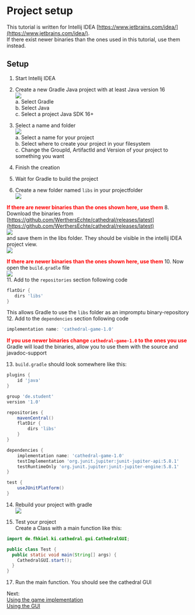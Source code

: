 # Project setup
This tutorial is written for Intellij IDEA [https://www.jetbrains.com/idea/](https://www.jetbrains.com/idea/).  
If there exist newer binaries than the ones used in this tutorial, use them instead.

## Setup

1. Start Intellij IDEA
2. Create a new Gradle Java project with at least Java version 16  
   ![](./img/project/create_project1.png)  
   a. Select Gradle  
   b. Select Java  
   c. Select a project Java SDK 16+


3. Select a name and folder  
   ![](./img/project/create_project2.png)  
   a. Select a name for your project  
   b. Select where to create your project in your filesystem  
   c. Change the GroupId, ArtifactId and Version of your project to something you want


5. Finish the creation
6. Wait for Gradle to build the project
7. Create a new folder named `libs` in your projectfolder  
   ![](./img/project/folder.png)  

__<span style="color:red">If there are newer binaries than the ones shown here, use them</span>__
8. Download the binaries from [https://github.com/WerthersEchte/cathedral/releases/latest](https://github.com/WerthersEchte/cathedral/releases/latest)  
   ![](./img/project/binaries.png)  
   and save them in the libs folder. They should be visible in the intellij IDEA project view.  
   ![](./img/project/binaries_in_folder.png)  

__<span style="color:red">If there are newer binaries than the ones shown here, use them</span>__
10. Now open the `build.gradle` file  
   ![](./img/project/gradle.png)  
11. Add to the `repositories` section following code
```gradle
flatDir {
   dirs 'libs'
}
```
   This allows Gradle to use the `libs` folder as an impromptu binary-repository
12. Add to the `dependencies` section following code
```gradle
implementation name: 'cathedral-game-1.0'
```

__<span style="color:red">If you use newer binaries change `cathedral-game-1.0` to the ones you use</span>__  
   Gradle will load the binaries, allow you to use them with the source and javadoc-support  

13. `build.gradle` should look somewhere like this:  

```gradle  
plugins {
    id 'java'
}

group 'de.student'
version '1.0'

repositories {
    mavenCentral()
    flatDir {
        dirs 'libs'
    }
}

dependencies {
    implementation name: 'cathedral-game-1.0'
    testImplementation 'org.junit.jupiter:junit-jupiter-api:5.8.1'
    testRuntimeOnly 'org.junit.jupiter:junit-jupiter-engine:5.8.1'
}

test {
    useJUnitPlatform()
}
```

14. Rebuild your project with gradle  
    ![](./img/project/gradle_rebuild.png)

16. Test your project  
   Create a Class with a main function like this:  
   
```java
import de.fhkiel.ki.cathedral.gui.CathedralGUI;

public class Test {
  public static void main(String[] args) {
    CathedralGUI.start();
  }
}
```

17. Run the main function. You should see the cathedral GUI


Next:  
[Using the game implementation](./game.html)  
[Using the GUI](./gui.html)  
